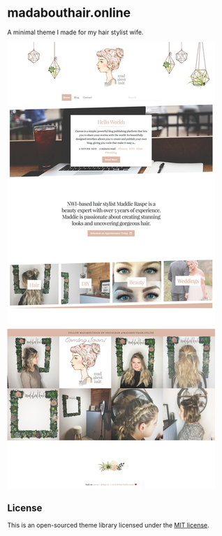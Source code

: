# madabouthair.online
A minimal theme I made for my hair stylist wife.

<img src="https://github.com/kingsloi/madabouthair-theme/raw/master/madabouthair.jpg">

## License
This is an open-sourced theme library licensed under the [MIT license](https://opensource.org/licenses/MIT).
